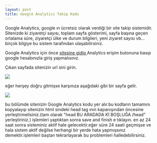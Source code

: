 ```yaml
---
layout: post
title: Google Analytics Takip Kodu
---
```


Google Analytics, google ın ücretsiz olarak verdiği bir site takip sistemidir.
Sitenizde ki ziyaretçi sayısı, toplam sayfa gösterimi, sayfa başına geçen ortalama süre, ziyaretçi ülke ve durum bilgileri, yeni ziyaret sayısı vb...
birçok bilgiye bu sistem tarafından ulaşabilirsiniz.

Google Analytics için önce <a href = "http://www.google.com/analytics/" target="_blank"> sitesine gidip </a> Analytics erişim butonuna basıp google hesabınızla giriş yapmalısınız.

Çıkan sayfada sitenizin url sini girin.

<img src="https://github.com/bsaral/bsaral.github.com/blob/master/images/7.png?raw=true" />


eğer herşey doğru gitmişse karşınıza aşağıdaki gibi bir sayfa gelir.

<img src="https://github.com/bsaral/bsaral.github.com/blob/master/images/8.png?raw=true"/>

bu bölümde sitenizin Google Analytics kodu yer alır.bu kodların tamamını kopyalayıp sitenizin html sindeki head tag ının kapanışından öncesine yerleştirmelisiniz.(tam olarak  "head BU ARADADA Kİ BOŞLUĞA /head" yerleştiriniz.) işlemleri yaptıktan sonra save and finish e tıklayın.
en az 24 saat sonra sisteminiz aktif hale gelecektir.eğer süre 24 saati geçmişse ve hala sistem aktif değilse herhangi bir yerde hata yapmışsınız demektir.işlemleri baştan tekrarlayarak bu problemleri halledebilirsiniz.







